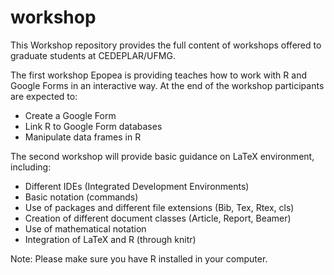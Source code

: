 # workshop
This Workshop repository provides the full content of workshops offered to graduate students at CEDEPLAR/UFMG. 

The first workshop Epopea is providing teaches how to work with R and Google Forms in an interactive way. At the end of the workshop participants are expected to: 
* Create a Google Form
* Link R to Google Form databases
* Manipulate data frames in R

The second workshop will provide basic guidance on LaTeX environment, including:
* Different IDEs (Integrated Development Environments)
* Basic notation (commands)
* Use of packages and different file extensions (Bib, Tex, Rtex, cls)
* Creation of different document classes (Article, Report, Beamer)
* Use of mathematical notation
* Integration of LaTeX and R (through knitr)

Note: Please make sure you have R installed in your computer.

